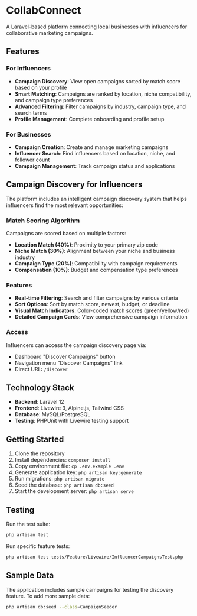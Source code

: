 # CollabConnect

A Laravel-based platform connecting local businesses with influencers for collaborative marketing campaigns.

## Features

### For Influencers
- **Campaign Discovery**: View open campaigns sorted by match score based on your profile
- **Smart Matching**: Campaigns are ranked by location, niche compatibility, and campaign type preferences
- **Advanced Filtering**: Filter campaigns by industry, campaign type, and search terms
- **Profile Management**: Complete onboarding and profile setup

### For Businesses
- **Campaign Creation**: Create and manage marketing campaigns
- **Influencer Search**: Find influencers based on location, niche, and follower count
- **Campaign Management**: Track campaign status and applications

## Campaign Discovery for Influencers

The platform includes an intelligent campaign discovery system that helps influencers find the most relevant opportunities:

### Match Scoring Algorithm
Campaigns are scored based on multiple factors:
- **Location Match (40%)**: Proximity to your primary zip code
- **Niche Match (30%)**: Alignment between your niche and business industry
- **Campaign Type (20%)**: Compatibility with campaign requirements
- **Compensation (10%)**: Budget and compensation type preferences

### Features
- **Real-time Filtering**: Search and filter campaigns by various criteria
- **Sort Options**: Sort by match score, newest, budget, or deadline
- **Visual Match Indicators**: Color-coded match scores (green/yellow/red)
- **Detailed Campaign Cards**: View comprehensive campaign information

### Access
Influencers can access the campaign discovery page via:
- Dashboard "Discover Campaigns" button
- Navigation menu "Discover Campaigns" link
- Direct URL: `/discover`

## Technology Stack

- **Backend**: Laravel 12
- **Frontend**: Livewire 3, Alpine.js, Tailwind CSS
- **Database**: MySQL/PostgreSQL
- **Testing**: PHPUnit with Livewire testing support

## Getting Started

1. Clone the repository
2. Install dependencies: `composer install`
3. Copy environment file: `cp .env.example .env`
4. Generate application key: `php artisan key:generate`
5. Run migrations: `php artisan migrate`
6. Seed the database: `php artisan db:seed`
7. Start the development server: `php artisan serve`

## Testing

Run the test suite:
```bash
php artisan test
```

Run specific feature tests:
```bash
php artisan test tests/Feature/Livewire/InfluencerCampaignsTest.php
```

## Sample Data

The application includes sample campaigns for testing the discovery feature. To add more sample data:

```bash
php artisan db:seed --class=CampaignSeeder
```